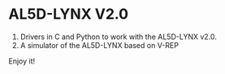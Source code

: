 # AL5D-LYNX V2.0

1. Drivers in C and Python to work with the AL5D-LYNX v2.0.
2. A simulator of the AL5D-LYNX based on V-REP

Enjoy it!
